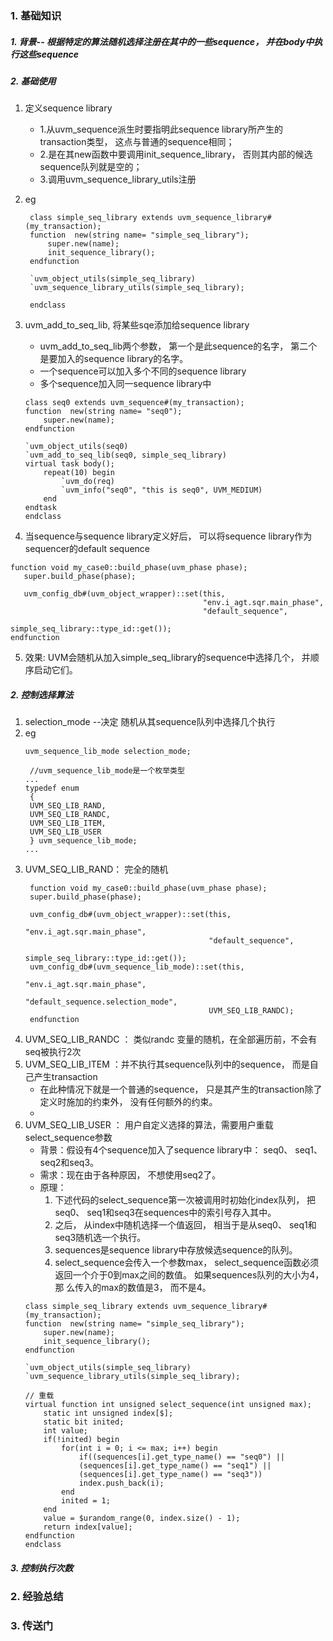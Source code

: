 ### 1. 基础知识
##### 1. 背景-- 根据特定的算法随机选择注册在其中的一些sequence， 并在body中执行这些sequence
##### 2. 基础使用
1. 定义sequence library
    - 1.从uvm_sequence派生时要指明此sequence library所产生的transaction类型， 这点与普通的sequence相同； 
    - 2.是在其new函数中要调用init_sequence_library， 否则其内部的候选sequence队列就是空的； 
    - 3.调用uvm_sequence_library_utils注册
2. eg
   ~~~
    class simple_seq_library extends uvm_sequence_library#(my_transaction);
    function  new(string name= "simple_seq_library");
        super.new(name);
        init_sequence_library();
    endfunction

    `uvm_object_utils(simple_seq_library)
    `uvm_sequence_library_utils(simple_seq_library);

    endclass
   ~~~
3. uvm_add_to_seq_lib, 将某些sqe添加给sequence library
   - uvm_add_to_seq_lib两个参数， 第一个是此sequence的名字， 第二个是要加入的sequence library的名字。 
   - 一个sequence可以加入多个不同的sequence library
   - 多个sequence加入同一sequence library中
    ~~~
    class seq0 extends uvm_sequence#(my_transaction);
    function  new(string name= "seq0");
        super.new(name);
    endfunction

    `uvm_object_utils(seq0)
    `uvm_add_to_seq_lib(seq0, simple_seq_library)
    virtual task body();
        repeat(10) begin
            `uvm_do(req)
            `uvm_info("seq0", "this is seq0", UVM_MEDIUM)
        end
    endtask 
    endclass
    ~~~

4. 当sequence与sequence library定义好后， 可以将sequence library作为sequencer的default sequence
~~~
function void my_case0::build_phase(uvm_phase phase);
   super.build_phase(phase);

   uvm_config_db#(uvm_object_wrapper)::set(this, 
                                           "env.i_agt.sqr.main_phase", 
                                           "default_sequence", 
                                           simple_seq_library::type_id::get());
endfunction

~~~
5. 效果: UVM会随机从加入simple_seq_library的sequence中选择几个， 并顺序启动它们。
   

##### 2. 控制选择算法
1. selection_mode --决定 随机从其sequence队列中选择几个执行
2. eg
   ~~~
   uvm_sequence_lib_mode selection_mode;

    //uvm_sequence_lib_mode是一个枚举类型
   ...
   typedef enum
    {
    UVM_SEQ_LIB_RAND,
    UVM_SEQ_LIB_RANDC,
    UVM_SEQ_LIB_ITEM,
    UVM_SEQ_LIB_USER
    } uvm_sequence_lib_mode;
   ...
   ~~~
3. UVM_SEQ_LIB_RAND： 完全的随机
   ~~~
    function void my_case0::build_phase(uvm_phase phase);
    super.build_phase(phase);

    uvm_config_db#(uvm_object_wrapper)::set(this, 
                                            "env.i_agt.sqr.main_phase", 
                                            "default_sequence", 
                                            simple_seq_library::type_id::get());
    uvm_config_db#(uvm_sequence_lib_mode)::set(this, 
                                            "env.i_agt.sqr.main_phase", 
                                            "default_sequence.selection_mode", 
                                            UVM_SEQ_LIB_RANDC);
    endfunction
   ~~~
4. UVM_SEQ_LIB_RANDC ： 类似randc 变量的随机，在全部遍历前，不会有seq被执行2次
5. UVM_SEQ_LIB_ITEM ：并不执行其sequence队列中的sequence， 而是自己产生transaction
   - 在此种情况下就是一个普通的sequence， 只是其产生的transaction除了定义时施加的约束外， 没有任何额外的约束。
   - 
6. UVM_SEQ_LIB_USER ： 用户自定义选择的算法，需要用户重载select_sequence参数
    - 背景：假设有4个sequence加入了sequence library中： seq0、 seq1、 seq2和seq3。 
    - 需求：现在由于各种原因， 不想使用seq2了。 
    - 原理：
        1. 下述代码的select_sequence第一次被调用时初始化index队列， 把seq0、 seq1和seq3在sequences中的索引号存入其中。
        2. 之后， 从index中随机选择一个值返回， 相当于是从seq0、 seq1和seq3随机选一个执行。
        3. sequences是sequence library中存放候选sequence的队列。  
        4. select_sequence会传入一个参数max， select_sequence函数必须返回一个介于0到max之间的数值。 如果sequences队列的大小为4， 那
么传入的max的数值是3， 而不是4。
    ~~~
    class simple_seq_library extends uvm_sequence_library#(my_transaction);
    function  new(string name= "simple_seq_library");
        super.new(name);
        init_sequence_library();
    endfunction

    `uvm_object_utils(simple_seq_library)
    `uvm_sequence_library_utils(simple_seq_library);

    // 重载
    virtual function int unsigned select_sequence(int unsigned max);
        static int unsigned index[$];
        static bit inited;
        int value;
        if(!inited) begin
            for(int i = 0; i <= max; i++) begin
                if((sequences[i].get_type_name() == "seq0") ||
                (sequences[i].get_type_name() == "seq1") ||
                (sequences[i].get_type_name() == "seq3"))
                index.push_back(i);
            end
            inited = 1;
        end
        value = $urandom_range(0, index.size() - 1);
        return index[value];
    endfunction
    endclass
    ~~~


##### 3. 控制执行次数

### 2. 经验总结

### 3. 传送门
